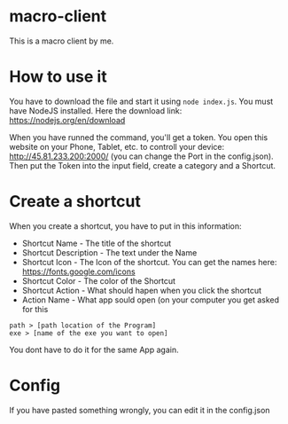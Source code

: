 # macro-client

This is a macro client by me.

# How to use it

You have to download the file and start it using ```node index.js```. You must have NodeJS installed. Here the download link: https://nodejs.org/en/download

When you have runned the command, you'll get a token. You open this website on your Phone, Tablet, etc. to controll your device: http://45.81.233.200:2000/ (you can change the Port in the config.json). Then put the Token into the input field, create a category and a Shortcut. 

# Create a shortcut

When you create a shortcut, you have to put in this information: 
- Shortcut Name - The title of the shortcut
- Shortcut Description - The text under the Name
- Shortcut Icon - The Icon of the shortcut. You can get the names here: https://fonts.google.com/icons
- Shortcut Color - The color of the Shortcut
- Shortcut Action - What should hapen when you click the shortcut
- Action Name - What app sould open (on your computer you get asked for this

```
path > [path location of the Program]
exe > [name of the exe you want to open]
```
You dont have to do it for the same App again.

# Config

If you have pasted something wrongly, you can edit it in the config.json
